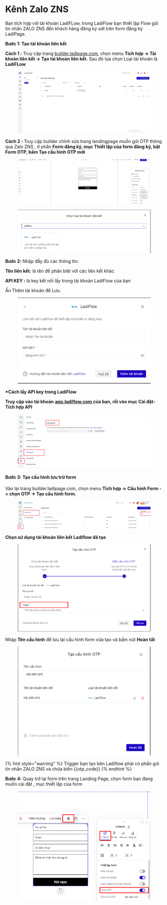 # Kênh Zalo ZNS

Bạn tích hợp  với tài khoản LadiFLow, trong LadiFlow bạn thiết lập Flow gửi tin nhắn ZALO ZNS đến khách hàng đăng ký sdt trên form đăng ký LadiPage.

**Bước 1: Tạo tài khoản liên kết**

&#x20;**Cách 1 :** Truy cập trang [builder.ladipage.com](http://builder.ladipage.com/), chọn menu **Tích hợp -> Tài khoản liên kết -> Tạo tài khoản liên kết.** Sau đó lựa chọn Loại tài khoản là **LadiFLow**

<figure><img src="../../../../.gitbook/assets/tài khoản liên kết  (1).gif" alt=""><figcaption></figcaption></figure>

**Cách 2 :** Truy cập builder chỉnh sửa trang landingpage muốn gửi OTP thông qua Zalo ZNS , ở phần **Form đăng ký, mục Thiết lập của form đăng ký, bật  Form OTP, bấm Tạo cấu hình OTP mới** &#x20;

<figure><img src="../../../../.gitbook/assets/otp 1 (1).gif" alt=""><figcaption></figcaption></figure>

<figure><img src="../../../../.gitbook/assets/image (841).png" alt=""><figcaption></figcaption></figure>

**Bước 2:** Nhập đầy đủ các thông tin:

**Tên liên kết:** là tên để phân biệt với các liên kết khác.&#x20;

**API KEY :** là key kết nối lấy trong tài khoản LadiFlow của bạn&#x20;

Ấn Thêm tài khoản để Lưu.

<figure><img src="../../../../.gitbook/assets/image (659).png" alt=""><figcaption></figcaption></figure>

**\*Cách lấy API  key trong LadiFlow**&#x20;

**Truy cập vào tài khoản** [**app.ladiflow.com** ](https://app.ladiflow.com/settings/api-key) **của bạn, rồi vào mục Cài đặt- Tích hợp API**&#x20;

<figure><img src="../../../../.gitbook/assets/image (828).png" alt=""><figcaption></figcaption></figure>

#### Bước 3: **Tạo** cấu hình lưu trữ form&#x20;

Vào lại trang builder.ladipage.com, chọn menu **Tích hợp -> Cấu hình Form -> chọn OTP ->  Tạo cấu hình form.**

<figure><img src="../../../../.gitbook/assets/image (919).png" alt=""><figcaption></figcaption></figure>

**Chọn sử dụng tài khoản liên kết Ladiflow đã tạo**&#x20;

<figure><img src="../../../../.gitbook/assets/image (927).png" alt=""><figcaption></figcaption></figure>

Nhập **Tên cấu hình** để lưu lại cấu hình form vừa tạo và bấm nút **Hoàn tất**&#x20;

<figure><img src="../../../../.gitbook/assets/image (904).png" alt=""><figcaption></figcaption></figure>

{% hint style="warning" %}
Trigger bạn tạo bên Ladiflow phải có phần gửi tin nhắn ZALO ZNS và chứa biến \{{otp\_code\}}
{% endhint %}

**Bước 4:** Quay trở lại form trên trang Landing Page, chọn  form bạn đang muốn cài đặt , mục thiết lập của form&#x20;

<figure><img src="../../../../.gitbook/assets/image (930).png" alt=""><figcaption></figcaption></figure>

